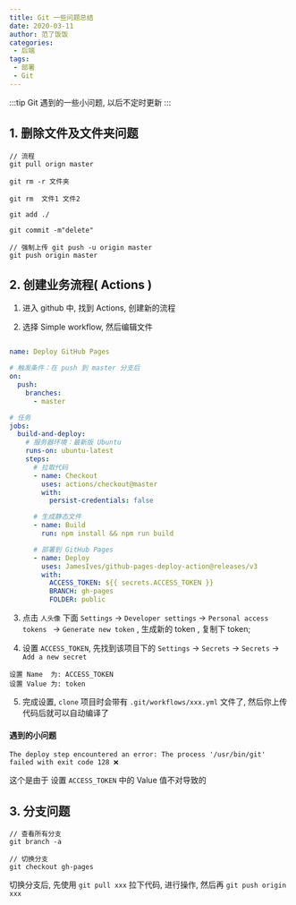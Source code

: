 ```yaml
---
title: Git 一些问题总结
date: 2020-03-11
author: 范了饭饭
categories:
 - 后端
tags: 
 - 部署
 - Git
---
```

:::tip
Git 遇到的一些小问题, 以后不定时更新
:::

<!-- more -->
## 1. 删除文件及文件夹问题

```
// 流程
git pull orign master

git rm -r 文件夹

git rm  文件1 文件2

git add ./

git commit -m"delete"

// 强制上传 git push -u origin master
git push origin master 

```



## 2. 创建业务流程( Actions )

1. 进入 github 中, 找到 Actions, 创建新的流程


2. 选择  Simple workflow, 然后编辑文件

```yml

name: Deploy GitHub Pages

# 触发条件：在 push 到 master 分支后
on:
  push:
    branches:
      - master

# 任务
jobs:
  build-and-deploy:
    # 服务器环境：最新版 Ubuntu
    runs-on: ubuntu-latest
    steps:
      # 拉取代码
      - name: Checkout
        uses: actions/checkout@master
        with:
          persist-credentials: false

      # 生成静态文件
      - name: Build
        run: npm install && npm run build

      # 部署到 GitHub Pages
      - name: Deploy
        uses: JamesIves/github-pages-deploy-action@releases/v3
        with:
          ACCESS_TOKEN: ${{ secrets.ACCESS_TOKEN }}
          BRANCH: gh-pages
          FOLDER: public
```

3. 点击 `人头像` 下面 `Settings` -> `Developer settings` -> `Personal access tokens ` -> `Generate new token` , 生成新的 token , 复制下 token; 

4. 设置 `ACCESS_TOKEN`, 先找到该项目下的 `Settings` -> `Secrets` -> `Secrets` -> `Add a new secret`
   
```
设置 Name  为: ACCESS_TOKEN
设置 Value 为: token
```
   
5. 完成设置, `clone` 项目时会带有 `.git/workflows/xxx.yml` 文件了, 然后你上传代码后就可以自动编译了

#### 遇到的小问题

```
The deploy step encountered an error: The process '/usr/bin/git' failed with exit code 128 ❌
```
这个是由于 设置 `ACCESS_TOKEN` 中的 Value 值不对导致的

## 3. 分支问题

```shell
// 查看所有分支
git branch -a

// 切换分支
git checkout gh-pages

```
切换分支后, 先使用 `git pull xxx` 拉下代码, 进行操作, 然后再 `git push origin xxx`